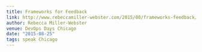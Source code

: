 ```yaml
---
title: Frameworks for Feedback
link: http://www.rebeccamiller-webster.com/2015/08/frameworks-feedback/
author: Rebecca Miller-Webster
venue: DevOps Days Chicago
date: "2015-08-25"
tags: speak Chicago
---
```

